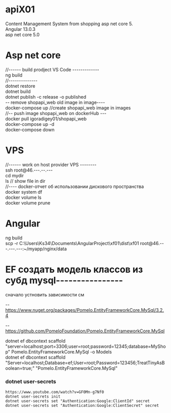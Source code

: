 # apiX01

Content Management System from shopping asp net core 5. <br/>
Angular 13.0.3 <br/>
asp net core 5.0 <br/>
# Asp net core
//------ build prodject VS Code ------------- <br/>
ng build <br/>
//-------------- <br/>
dotnet restore <br/>
dotnet build <br/>
dotnet publish -c release -o published <br/>
-- remove shopapi_web old image in image---- <br/>
docker-compose up  //create shopapi_web image   in images <br/>
//-- push image shopapi_web on dockerHub --- <br/>
 docker pull igoradigey01/shopapi_web <br/>
 docker-compose up -d <br/>
docker-compose down <br/>
# VPS 
//------ work  on host provider VPS -------- <br/>
ssh root@46.---.--.--- <br/>
cd mydir <br/>
ls // show file in dir <br/>
//---- docker-отчет об использовании дискового пространства <br/>
docker system df <br/>
docker volume ls <br/>
docker volume prune <br/>

# Angular 
ng build <br/>
scp -r C:\Users\Ks34\Documents\AngularProject\xf01\dist\xf01 root@46.---.---.---:~/myapp/nginx/data <br/>

# EF создать модель классов из субд mysql----------------
 сначало устновить зависимости см   <br/>
 
  -- https://www.nuget.org/packages/Pomelo.EntityFrameworkCore.MySql/3.2.4  <br/>
  
  --  https://github.com/PomeloFoundation/Pomelo.EntityFrameworkCore.MySql  <br/>

dotnet ef dbcontext scaffold "server=localhost;port=3306;user=root;password=12345;database=MyShop"  Pomelo.EntityFrameworkCore.MySql -o Models <br/>
dotnet ef dbcontext scaffold "Server=localhost;Database=ef;User=root;Password=123456;TreatTinyAsBoolean=true;" "Pomelo.EntityFrameworkCore.MySql" <br/>

### dotnet user-secrets 
```
https://www.youtube.com/watch?v=GF0Mn-g7Nf0
dotnet user-secrets init
dotnet user-secrets set "Authentication:Google:ClientId" secret
dotnet user-secrets set "Authentication:Google:ClientSecret" secret
```